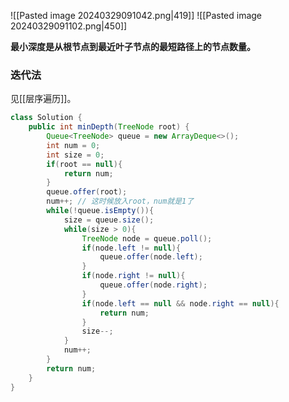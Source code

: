 ![[Pasted image 20240329091042.png|419]]
![[Pasted image 20240329091102.png|450]]

**最小深度是从根节点到最近叶子节点的最短路径上的节点数量。**

### 迭代法

见[[层序遍历]]。

```java
class Solution {
    public int minDepth(TreeNode root) {
        Queue<TreeNode> queue = new ArrayDeque<>();
        int num = 0;
        int size = 0;
        if(root == null){
            return num;
        }
        queue.offer(root);
        num++; // 这时候放入root，num就是1了
        while(!queue.isEmpty()){
            size = queue.size();
            while(size > 0){
                TreeNode node = queue.poll();
                if(node.left != null){
                    queue.offer(node.left);
                }
                if(node.right != null){
                    queue.offer(node.right);
                }
                if(node.left == null && node.right == null){
                    return num;
                }
                size--;
            }
            num++;
        }
        return num;
    }
}
```
